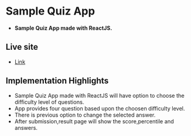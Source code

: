 # Sample Quiz App

- **Sample Quiz App made with ReactJS.**

## Live site
- [Link](https://sample-quiz-app.netlify.app)

## Implementation Highlights

- Sample Quiz App made with ReactJS will have option to choose the difficulty level of questions. 
- App provides four question based upon the choosen difficulty level.
- There is previous option to change the selected answer.
- After submission,result page will show the score,percentile and answers.
